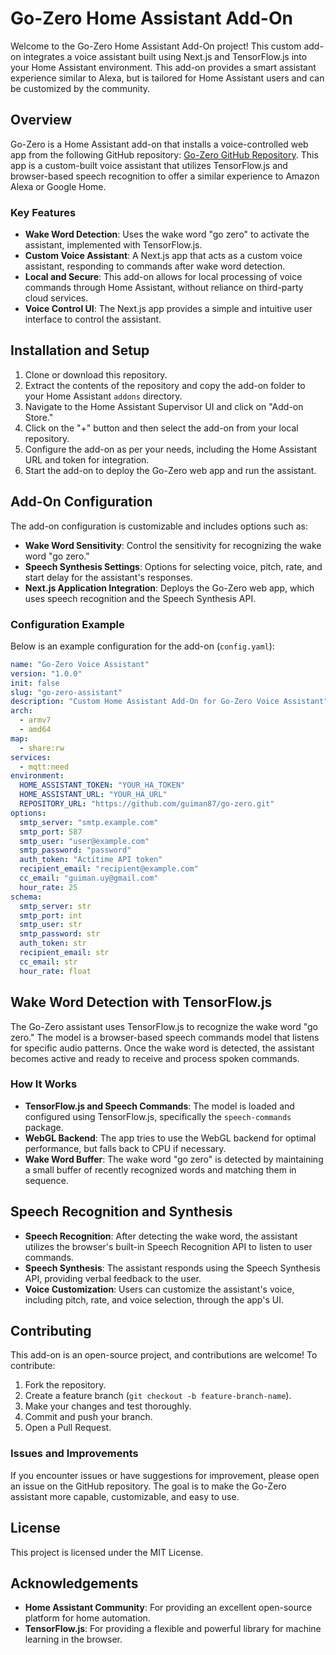 # Go-Zero Home Assistant Add-On

Welcome to the Go-Zero Home Assistant Add-On project! This custom add-on integrates a voice assistant built using Next.js and TensorFlow.js into your Home Assistant environment. This add-on provides a smart assistant experience similar to Alexa, but is tailored for Home Assistant users and can be customized by the community.

## Overview

Go-Zero is a Home Assistant add-on that installs a voice-controlled web app from the following GitHub repository: [Go-Zero GitHub Repository](https://github.com/guiman87/go-zero.git). This app is a custom-built voice assistant that utilizes TensorFlow.js and browser-based speech recognition to offer a similar experience to Amazon Alexa or Google Home.

### Key Features

- **Wake Word Detection**: Uses the wake word "go zero" to activate the assistant, implemented with TensorFlow.js.
- **Custom Voice Assistant**: A Next.js app that acts as a custom voice assistant, responding to commands after wake word detection.
- **Local and Secure**: This add-on allows for local processing of voice commands through Home Assistant, without reliance on third-party cloud services.
- **Voice Control UI**: The Next.js app provides a simple and intuitive user interface to control the assistant.

## Installation and Setup

1. Clone or download this repository.
2. Extract the contents of the repository and copy the add-on folder to your Home Assistant `addons` directory.
3. Navigate to the Home Assistant Supervisor UI and click on "Add-on Store."
4. Click on the "+" button and then select the add-on from your local repository.
5. Configure the add-on as per your needs, including the Home Assistant URL and token for integration.
6. Start the add-on to deploy the Go-Zero web app and run the assistant.

## Add-On Configuration

The add-on configuration is customizable and includes options such as:

- **Wake Word Sensitivity**: Control the sensitivity for recognizing the wake word "go zero."
- **Speech Synthesis Settings**: Options for selecting voice, pitch, rate, and start delay for the assistant's responses.
- **Next.js Application Integration**: Deploys the Go-Zero web app, which uses speech recognition and the Speech Synthesis API.

### Configuration Example
Below is an example configuration for the add-on (`config.yaml`):

```yaml
name: "Go-Zero Voice Assistant"
version: "1.0.0"
init: false
slug: "go-zero-assistant"
description: "Custom Home Assistant Add-On for Go-Zero Voice Assistant"
arch:
  - armv7
  - amd64
map:
  - share:rw
services:
  - mqtt:need
environment:
  HOME_ASSISTANT_TOKEN: "YOUR_HA_TOKEN"
  HOME_ASSISTANT_URL: "YOUR_HA_URL"
  REPOSITORY_URL: "https://github.com/guiman87/go-zero.git"
options:
  smtp_server: "smtp.example.com"
  smtp_port: 587
  smtp_user: "user@example.com"
  smtp_password: "password"
  auth_token: "Actitime API token"
  recipient_email: "recipient@example.com"
  cc_email: "guiman.uy@gmail.com"
  hour_rate: 25
schema:
  smtp_server: str
  smtp_port: int
  smtp_user: str
  smtp_password: str
  auth_token: str
  recipient_email: str
  cc_email: str
  hour_rate: float
```

## Wake Word Detection with TensorFlow.js

The Go-Zero assistant uses TensorFlow.js to recognize the wake word "go zero." The model is a browser-based speech commands model that listens for specific audio patterns. Once the wake word is detected, the assistant becomes active and ready to receive and process spoken commands.

### How It Works
- **TensorFlow.js and Speech Commands**: The model is loaded and configured using TensorFlow.js, specifically the `speech-commands` package.
- **WebGL Backend**: The app tries to use the WebGL backend for optimal performance, but falls back to CPU if necessary.
- **Wake Word Buffer**: The wake word "go zero" is detected by maintaining a small buffer of recently recognized words and matching them in sequence.

## Speech Recognition and Synthesis

- **Speech Recognition**: After detecting the wake word, the assistant utilizes the browser's built-in Speech Recognition API to listen to user commands.
- **Speech Synthesis**: The assistant responds using the Speech Synthesis API, providing verbal feedback to the user.
- **Voice Customization**: Users can customize the assistant's voice, including pitch, rate, and voice selection, through the app's UI.

## Contributing

This add-on is an open-source project, and contributions are welcome! To contribute:

1. Fork the repository.
2. Create a feature branch (`git checkout -b feature-branch-name`).
3. Make your changes and test thoroughly.
4. Commit and push your branch.
5. Open a Pull Request.

### Issues and Improvements
If you encounter issues or have suggestions for improvement, please open an issue on the GitHub repository. The goal is to make the Go-Zero assistant more capable, customizable, and easy to use.

## License
This project is licensed under the MIT License.

## Acknowledgements
- **Home Assistant Community**: For providing an excellent open-source platform for home automation.
- **TensorFlow.js**: For providing a flexible and powerful library for machine learning in the browser.


